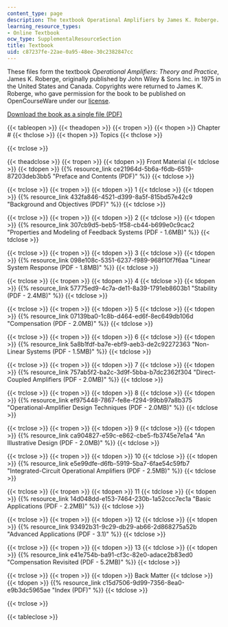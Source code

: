 ```yaml
---
content_type: page
description: The textbook Operational Amplifiers by James K. Roberge.
learning_resource_types:
- Online Textbook
ocw_type: SupplementalResourceSection
title: Textbook
uid: c87237fe-22ae-0a95-48ee-30c2382847cc
---
```


These files form the textbook _Operational Amplifiers: Theory and Practice_, James K. Roberge, originally published by John Wiley & Sons Inc. in 1975 in the United States and Canada. Copyrights were returned to James K. Roberge, who gave permission for the book to be published on OpenCourseWare under our [license](/terms/#cc).

[Download the book as a single file (PDF)](/ans7870/RES/RES.6-010/MITRES_6-010S13_comchaptrs.pdf)

{{< tableopen >}}
{{< theadopen >}}
{{< tropen >}}
{{< thopen >}}
Chapter #
{{< thclose >}}
{{< thopen >}}
Topics
{{< thclose >}}

{{< trclose >}}

{{< theadclose >}}
{{< tropen >}}
{{< tdopen >}}
Front Material
{{< tdclose >}}
{{< tdopen >}}
{{% resource_link ce21964d-5b6a-f6db-6519-87203deb3bb5 "Preface and Contents (PDF)" %}}
{{< tdclose >}}

{{< trclose >}}
{{< tropen >}}
{{< tdopen >}}
1
{{< tdclose >}}
{{< tdopen >}}
{{% resource_link 432fa846-4521-d399-8a5f-815bd57e42c9 "Background and Objectives (PDF)" %}}
{{< tdclose >}}

{{< trclose >}}
{{< tropen >}}
{{< tdopen >}}
2
{{< tdclose >}}
{{< tdopen >}}
{{% resource_link 307cb9d5-beb5-1f58-cb44-b699e0c9cac2 "Properties and Modeling of Feedback Systems (PDF - 1.6MB)" %}}
{{< tdclose >}}

{{< trclose >}}
{{< tropen >}}
{{< tdopen >}}
3
{{< tdclose >}}
{{< tdopen >}}
{{% resource_link 098e108c-5351-6237-f989-968f10f7f6aa "Linear System Response (PDF - 1.8MB)" %}}
{{< tdclose >}}

{{< trclose >}}
{{< tropen >}}
{{< tdopen >}}
4
{{< tdclose >}}
{{< tdopen >}}
{{% resource_link 57775ed9-4c7a-de11-8a39-1791eb8603b1 "Stability (PDF - 2.4MB)" %}}
{{< tdclose >}}

{{< trclose >}}
{{< tropen >}}
{{< tdopen >}}
5
{{< tdclose >}}
{{< tdopen >}}
{{% resource_link 07139ba0-1c8b-d464-ed6f-8ec649db106d "Compensation (PDF - 2.0MB)" %}}
{{< tdclose >}}

{{< trclose >}}
{{< tropen >}}
{{< tdopen >}}
6
{{< tdclose >}}
{{< tdopen >}}
{{% resource_link 5a8b1fdf-ba7e-ebf9-aeb3-de2c92272363 "Non-Linear Systems (PDF - 1.5MB)" %}}
{{< tdclose >}}

{{< trclose >}}
{{< tropen >}}
{{< tdopen >}}
7
{{< tdclose >}}
{{< tdopen >}}
{{% resource_link 757ab5f2-ba2c-3d9f-5bba-b7dc2362f304 "Direct-Coupled Amplifiers (PDF - 2.0MB)" %}}
{{< tdclose >}}

{{< trclose >}}
{{< tropen >}}
{{< tdopen >}}
8
{{< tdclose >}}
{{< tdopen >}}
{{% resource_link ef975448-7867-fe8e-f294-99bb97a8b375 "Operational-Amplifier Design Techniques (PDF - 2.0MB)" %}}
{{< tdclose >}}

{{< trclose >}}
{{< tropen >}}
{{< tdopen >}}
9
{{< tdclose >}}
{{< tdopen >}}
{{% resource_link ca904827-e59c-e862-cbe5-fb3745e7e1a4 "An Illustrative Design (PDF - 2.0MB)" %}}
{{< tdclose >}}

{{< trclose >}}
{{< tropen >}}
{{< tdopen >}}
10
{{< tdclose >}}
{{< tdopen >}}
{{% resource_link e5e99dfe-d6fb-5919-5ba7-6fae54c59fb7 "Integrated-Circuit Operational Amplifiers (PDF - 2.5MB)" %}}
{{< tdclose >}}

{{< trclose >}}
{{< tropen >}}
{{< tdopen >}}
11
{{< tdclose >}}
{{< tdopen >}}
{{% resource_link 14d048dd-e153-7464-230b-1a52ccc7ec1a "Basic Applications (PDF - 2.2MB)" %}}
{{< tdclose >}}

{{< trclose >}}
{{< tropen >}}
{{< tdopen >}}
12
{{< tdclose >}}
{{< tdopen >}}
{{% resource_link 93492b31-9c29-db29-ab66-2d868275a52b "Advanced Applications (PDF - 3.1)" %}}
{{< tdclose >}}

{{< trclose >}}
{{< tropen >}}
{{< tdopen >}}
13
{{< tdclose >}}
{{< tdopen >}}
{{% resource_link e41e754b-ba91-cf3c-82e0-adace2b83ed0 "Compensation Revisited (PDF - 5.2MB)" %}}
{{< tdclose >}}

{{< trclose >}}
{{< tropen >}}
{{< tdopen >}}
Back Matter
{{< tdclose >}}
{{< tdopen >}}
{{% resource_link c15d7506-9d99-7356-8ea0-e9b3dc5965ae "Index (PDF)" %}}
{{< tdclose >}}

{{< trclose >}}

{{< tableclose >}}